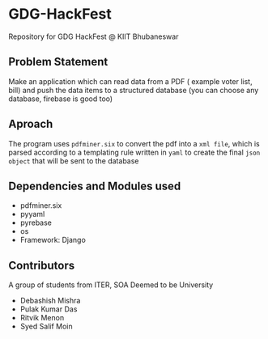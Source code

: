 # GDG-HackFest
Repository for GDG HackFest @ KIIT Bhubaneswar

## Problem Statement
Make an application which can read data from a PDF ( example voter list, bill) and push the data items to a structured database (you can choose any database, firebase is good too)

## Aproach

The program uses `pdfminer.six` to convert the pdf into a `xml file`, which is parsed according to a templating rule written in `yaml` to create the final `json object` that will be sent to the database

## Dependencies and Modules used

- pdfminer.six
- pyyaml
- pyrebase
- os
- Framework: Django


## Contributors

A group of students from ITER, SOA Deemed to be University
- Debashish Mishra
- Pulak Kumar Das
- Ritvik Menon
- Syed Salif Moin